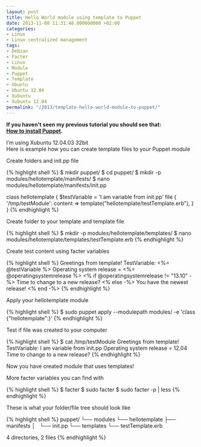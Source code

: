 ```yaml
---
layout: post
title: Hello World module using template to Puppet
date: 2013-11-08 11:31:48.000000000 +02:00
categories:
- Linux
- Linux centralized management
tags:
- Debian
- Facter
- Linux
- Module
- Puppet
- Template
- Ubuntu
- Ubuntu 12.04
- Xubuntu
- Xubuntu 12.04
permalink: "/2013/template-hello-world-module-to-puppet/"
---
```

**If you haven't seen my previous tutorial you should see that:  
[How to install Puppet](/2013/how-to-install-puppet/).**

I’m using Xubuntu 12.04.03 32bit  
Here is example how you can create template files to your Puppet module

Create folders and init.pp file

{% highlight shell %}
$ mkdir puppet/
$ cd puppet/
$ mkdir -p modules/hellotemplate/manifests/
$ nano modules/hellotemplate/manifests/init.pp

class hellotemplate {
        $testVariable = 'I am variable from init.pp'
        file { '/tmp/testModule':
                content => template("hellotemplate/testTemplate.erb"),
        }
}
{% endhighlight %}

Create folder to your template and template file

{% highlight shell %}
$ mkdir -p modules/hellotemplate/templates/
$ nano modules/hellotemplate/templates/testTemplate.erb
{% endhighlight %}

Create test content using facter variables

{% highlight shell %}
Greetings from template!
TestVariable: <%= @testVariable %>
Operating system release = <%= @operatingsystemrelease %>
<% if @operatingsystemrelease != "13.10" -%>
     Time to change to a new release?
<% else -%>
     You have the newest release!
<% end -%>
{% endhighlight %}

Apply your hellotemplate module

{% highlight shell %}
$ sudo puppet apply --modulepath modules/ -e 'class {"hellotemplate":}'
{% endhighlight %}

Test if file was created to your computer

{% highlight shell %}
$ cat /tmp/testModule
Greetings from template!
TestVariable: I am variable from init.pp
Operating system release = 12.04
Time to change to a new release?
{% endhighlight %}

Now you have created module that uses templates!

More facter variables you can find with

{% highlight shell %}
$ facter
$ sudo facter 
$ sudo facter -p | less
{% endhighlight %}

These is what your folder/file tree should look like

{% highlight shell %}
puppet/
└── modules
    └── hellotemplate
        ├── manifests
        │   └── init.pp
        └── templates
            └── testTemplate.erb

4 directories, 2 files
{% endhighlight %}

